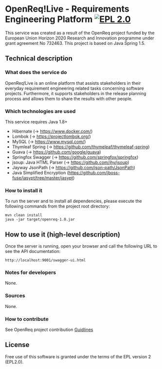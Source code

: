# OpenReq!Live - Requirements Engineering Platform [![EPL 2.0](https://img.shields.io/badge/License-EPL%202.0-blue.svg)](https://www.eclipse.org/legal/epl-2.0/)

This service was created as a result of the OpenReq project funded by the European Union Horizon 2020 Research and Innovation programme under grant agreement No 732463.
This project is based on Java Spring 1.5.

## Technical description
### What does the service do

OpenReq!Live is an online platform that assists stakeholders in their everyday requirement engineering related tasks concerning software projects.
Furthermore, it supports stakeholders in the release planning process and allows them to share the results with other people.

### Which technologies are used
This service requires Java 1.8+

- Hibernate (-> https://www.docker.com/)
- Lombok (-> https://projectlombok.org/)
- MySQL (-> https://www.mysql.com/)
- Thymleaf Spring (-> https://github.com/thymeleaf/thymeleaf-spring)
- Guava (-> https://github.com/google/guava)
- Springfox Swagger (-> https://github.com/springfox/springfox)
- jsoup: Java HTML Parser (-> https://github.com/jhy/jsoup)
- Jayway JsonPath (-> https://github.com/json-path/JsonPath)
- Java Simplified Encryption (https://github.com/jboss-fuse/jasypt/tree/master/jasypt)

### How to install it
To run the server and to install all dependencies, please execute the following commands from the project root directory:

```
mvn clean install
java -jar target/openreq-1.0.jar
```

## How to use it (high-level description)

Once the server is running, open your browser and call the following URL to see the API documentation:

```
http://localhost:9001/swagger-ui.html
```

### Notes for developers
None.

### Sources
None.

### How to contribute
See OpenReq project contribution [Guidlines](https://github.com/OpenReqEU/OpenReq/blob/master/CONTRIBUTING.md "Guidlines")

## License
Free use of this software is granted under the terms of the EPL version 2 (EPL2.0).
